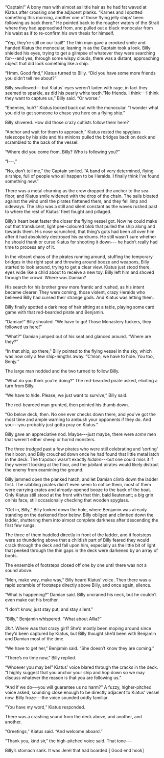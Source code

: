 “Captain!” A bony man with almost as little hair as he had fat waved at Kiatus after crossing one the adjacent planks. “Karnes and I spotted something this morning, another one of those flying jelly ships’ been following us back there.” He pointed back to the rougher waters of the Strait where they had approached from, and pulled out a black monocular from his waist as if to re-confirm his own thesis for himself.

“Yep, they’re still on our trail!” The thin man gave a crooked smile and handed Kiatus the monocular, leaning in as the Captain took a look. Billy shielded his eyes, trying to get a glimpse of whatever they were searching for---and yes, through some wispy clouds, there was a distant, approaching object that did look something like a ship.

“Hmm. Good find,” Kiatus turned to Billy. “Did you have some more friends you didn’t tell me about?”

Billy swallowed---but Kiatus’ eyes weren’t laden with rage, in fact they seemed to sparkle, as did his pearly white teeth.“No friends. I think---I think they want to capture us,” Billy said. “Or worse.”

“Enemies, huh?” Kiatus looked back out with the monocular. “I wonder what you did to get someone to chase you here on a flying ship.”

Billy shivered. How did those crazy cultists follow them here? 

“Anchor and wait for them to approach,” Kiatus rested the spyglass telescope by his side and his minions pulled the bridges back on deck and scrambled to the back of the vessel.

“Where did you come from, Billy? Who is following you?”

“I---,”

“No, don’t tell me,” the Captain smiled. “A band of very determined, flying airships, full of people who all happen to be Heralds. I finally think I’ve found something new.”

There was a metal churning as the crew dropped the anchor to the sea floor, and Kiatus smile widened with the drop of the chain. The sails bloated against the wind until the pirates flattened them, and they fell limp and sideways. The ship was a still and silent constant as the waves rushed past to where the rest of Kiatus’ fleet fought and pillaged.

Billy’s heart beat faster the closer the flying vessel got. Now he could make out that translucent, light pee-coloured blob that pulled the ship along and towards them. His nose scrunched, that thing’s guts had been all over him after it had absolutely destroyed his eardrums. He still wasn’t sure whether he should thank or curse Kiatus for shooting it down--- he hadn’t really had time to process any of it.

In the vibrant chaos of the pirates running around, stuffing the temporary bridges in the right spot and throwing around booze and weapons, Billy started to look around, trying to get a clear view. Kiatus just stood there, eyes wide like a child about to receive a new toy. Billy left him and shoved through the crowd. Where was Damian?

His search for his brother grew more frantic and rushed, as his intent became clearer. They were coming, those violent, crazy Heralds who believed Billy had cursed their strange gods. And Kiatus was letting them. 

Billy finally spotted a dark mop of hair sitting at a table, playing some card game with that red-bearded pirate and Benjamin. 

“Damian!” Billy shouted. “We have to go! Those Monastery fuckers, they followed us here!”

“What?” Damian jumped out of his seat and glanced around. “Where are they?”

“In that ship, up there,” Billy pointed to the flying vessel in the sky, which was now only a few ship-lengths away. “C’mon, we have to hide. You too, Benjy.”

The large man nodded and the two turned to follow Billy.

“What do you think you’re doing?” The red-bearded pirate asked, eliciting a turn from Billy. 

“We have to hide. Please, we just want to survive,” Billy said.

The red-bearded man grunted, then pointed his thumb down.

“Go below deck, then. No one ever checks down there, and you’ve got the most time and ample warning to ambush your opponents if they do. And you---you probably just gotta pray on Kiatus.”

Billy gave an appreciative nod. Maybe---just maybe, there were *some* men that weren’t either sheep or horrid monsters.

The three trudged past a few pirates who were still celebrating and ’sorting’ their boon, and Billy crouched down once he had found that little metal latch in the deck. The trapdoor wasn’t exactly *hidden*---but one could miss it if they weren’t looking at the floor, and the jubilant pirates would likely distract the enemy from examining the ground.

Billy jammed open the planked hatch, and let Damian climb down the ladder first. The rabbling pirates didn’t even seem to notice them, most of them were carrying crates and already-opened booze to the back of the boat. Only Kiatus still stood at the front with that thin, bald lieutenant; a big grin on his face, still occasionally checking that wooden spyglass.

“Get in, Billy,” Billy looked down the hole, where Benjamin was already standing on the darkened floor below. Billy obliged and climbed down the ladder, shuttering them into almost complete darkness after descending the first few rungs.

The three of them huddled directly in front of  the ladder, and it footsteps were so thundering above that a childish part of Billy feared they would crack through the deck and fall upon him, especially as the little bit of light that peeked through the thin gaps in the deck were darkened by an array of boots.

The ensemble of footsteps closed off one by one until there was not a sound above.

“Men, make way, make way,” Billy heard Kiatus’ voice. Then there was a rapid scramble of footsteps directly above Billy, and once again, silence. 

“What is happening?” Damian said. Billy uncraned his neck, but he couldn’t even make out his brother. 

“I don’t know, just stay put, and stay silent.”

“Billy,” Benjamin whispered. “What about Allia?”

*Shit.* Where was that crazy girl? She’d mostly been moping around since they’d been captured by Kiatus, but Billy thought she’d been with Benjamin and Damian most of the time.

“We have to get her,” Benjamin said. “She doesn’t know they are coming.”

“There’s no time now,” Billy replied.

“Whoever you may be!” Kiatus’ voice blared through the cracks in the deck. “I highly suggest that you anchor your ship and hop down so we may discuss whatever the reason is that you are following us.”

“And if we do---you will guarantee us no harm?” A fuzzy, higher-pitched voice asked, sounding close enough to be directly adjacent to Kiatus’ vessel now. Billy froze---the voice sounded oddly familiar.

“You have my word,” Kiatus responded.

There was a crashing sound from the deck above, and another, and another. 

“Greetings,” Kiatus said. “And welcome aboard.”

“Thank you, kind sir,” the high-pitched voice said. That tone---

Billy’s stomach sank. It was Jerel that had boarded.\[ Good end hook\]